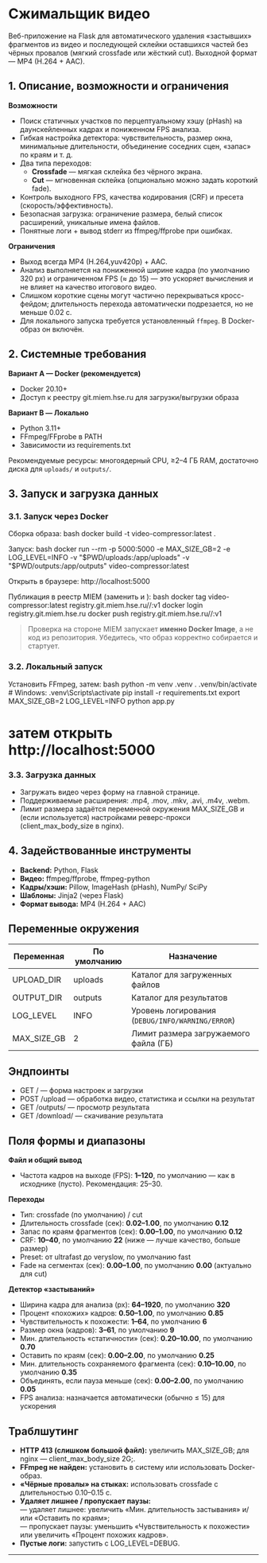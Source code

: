 # Сжимальщик видео

Веб-приложение на Flask для автоматического удаления «застывших» фрагментов из видео и последующей склейки оставшихся частей без чёрных провалов (мягкий crossfade или жёсткий cut). Выходной формат — MP4 (H.264 + AAC).

## 1. Описание, возможности и ограничения

**Возможности**
- Поиск статичных участков по перцептуальному хэшу (pHash) на даунскейленных кадрах и пониженном FPS анализа.
- Гибкая настройка детектора: чувствительность, размер окна, минимальные длительности, объединение соседних сцен, «запас» по краям и т. д.
- Два типа переходов:
  - **Crossfade** — мягкая склейка без чёрного экрана.
  - **Cut** — мгновенная склейка (опционально можно задать короткий fade).
- Контроль выходного FPS, качества кодирования (CRF) и пресета (скорость/эффективность).
- Безопасная загрузка: ограничение размера, белый список расширений, уникальные имена файлов.
- Понятные логи + вывод stderr из ffmpeg/ffprobe при ошибках.

**Ограничения**
- Выход всегда MP4 (H.264,yuv420p) + AAC.
- Анализ выполняется на пониженной ширине кадра (по умолчанию 320 px) и ограниченном FPS (≈ до 15) — это ускоряет вычисления и не влияет на качество итогового видео.
- Слишком короткие сцены могут частично перекрываться кросс-фейдом; длительность перехода автоматически подрезается, но не меньше 0.02 с.
- Для локального запуска требуется установленный `ffmpeg`. В Docker-образ он включён.

## 2. Системные требования

**Вариант A — Docker (рекомендуется)**
- Docker 20.10+
- Доступ к реестру git.miem.hse.ru для загрузки/выгрузки образа

**Вариант B — Локально**
- Python 3.11+
- FFmpeg/FFprobe в PATH
- Зависимости из requirements.txt

Рекомендуемые ресурсы: многоядерный CPU, ≥2–4 ГБ RAM, достаточно диска для `uploads/` и `outputs/`.

## 3. Запуск и загрузка данных

### 3.1. Запуск через Docker

Сборка образа:
bash
docker build -t video-compressor:latest .


Запуск:
bash
docker run --rm -p 5000:5000   -e MAX_SIZE_GB=2   -e LOG_LEVEL=INFO   -v "$PWD/uploads:/app/uploads"   -v "$PWD/outputs:/app/outputs"   video-compressor:latest

Открыть в браузере: http://localhost:5000

Публикация в реестр MIEM (заменить <group> и <project>):
bash
docker tag video-compressor:latest registry.git.miem.hse.ru/<group>/<project>:v1
docker login registry.git.miem.hse.ru
docker push registry.git.miem.hse.ru/<group>/<project>:v1

> Проверка на стороне MIEM запускает **именно Docker Image**, а не код из репозитория. Убедитесь, что образ корректно собирается и стартует.

### 3.2. Локальный запуск

Установить FFmpeg, затем:
bash
python -m venv .venv
. .venv/bin/activate        # Windows: .venv\Scripts\activate
pip install -r requirements.txt
export MAX_SIZE_GB=2 LOG_LEVEL=INFO
python app.py
# затем открыть http://localhost:5000

### 3.3. Загрузка данных

- Загружать видео через форму на главной странице.
- Поддерживаемые расширения: .mp4, .mov, .mkv, .avi, .m4v, .webm.
- Лимит размера задаётся переменной окружения MAX_SIZE_GB и (если используется) настройками реверс-прокси (client_max_body_size в nginx).

## 4. Задействованные инструменты

- **Backend:** Python, Flask  
- **Видео:** ffmpeg/ffprobe, ffmpeg-python  
- **Кадры/хэши:** Pillow, ImageHash (pHash), NumPy/ SciPy  
- **Шаблоны:** Jinja2 (через Flask)  
- **Формат вывода:** MP4 (H.264 + AAC)

## Переменные окружения

| Переменная   | По умолчанию | Назначение                                      |
|--------------|--------------|-------------------------------------------------|
|  UPLOAD_DIR  |  uploads     | Каталог для загруженных файлов                  |
|  OUTPUT_DIR  |   outputs    | Каталог для результатов                         |
|  LOG_LEVEL   |   INFO       | Уровень логирования (`DEBUG/INFO/WARNING/ERROR`)|
|  MAX_SIZE_GB |   2          | Лимит размера загружаемого файла (ГБ)           |


## Эндпоинты

- GET / — форма настроек и загрузки
- POST /upload — обработка видео, статистика и ссылки на результат
- GET /outputs/<filename> — просмотр результата
- GET /download/<filename> — скачивание результата

## Поля формы и диапазоны

**Файл и общий вывод**
- Частота кадров на выходе (FPS): **1–120**, по умолчанию — как в исходнике (пусто). Рекомендация: 25–30.

**Переходы**
- Тип: crossfade (по умолчанию) / cut
- Длительность crossfade (сек): **0.02–1.00**, по умолчанию **0.12**
- Запас по краям фрагментов (сек): **0.00–1.00**, по умолчанию **0.12**
- CRF: **10–40**, по умолчанию **22** (ниже — лучше качество, больше размер)
- Preset: от ultrafast до veryslow, по умолчанию fast
- Fade на сегментах (сек): **0.00–1.00**, по умолчанию **0.00** (актуально для cut)

**Детектор «застываний»**
- Ширина кадра для анализа (px): **64–1920**, по умолчанию **320**
- Процент «похожих» кадров: **0.50–1.00**, по умолчанию **0.85**
- Чувствительность к похожести: **1–64**, по умолчанию **6**
- Размер окна (кадров): **3–61**, по умолчанию **9**
- Мин. длительность «статичности» (сек): **0.20–10.00**, по умолчанию **0.70**
- Оставить по краям (сек): **0.00–2.00**, по умолчанию **0.25**
- Мин. длительность сохраняемого фрагмента (сек): **0.10–10.00**, по умолчанию **0.35**
- Объединять, если пауза меньше (сек): **0.00–2.00**, по умолчанию **0.05**
- FPS анализа: назначается автоматически (обычно ≤ 15) для ускорения

## Траблшутинг

- **HTTP 413 (слишком большой файл):** увеличить MAX_SIZE_GB; для nginx — client_max_body_size 2G;.
- **FFmpeg не найден:** установить в систему или использовать Docker-образ.
- **«Чёрные провалы» на стыках:** использовать crossfade с длительностью 0.10–0.15 с.
- **Удаляет лишнее / пропускает паузы:**  
  — удаляет лишнее: увеличить «Мин. длительность застывания» и/или «Оставить по краям»;  
  — пропускает паузы: уменьшить «Чувствительность к похожести» или увеличить «Процент похожих кадров».
- **Пустые логи:** запустить с LOG_LEVEL=DEBUG.

---

